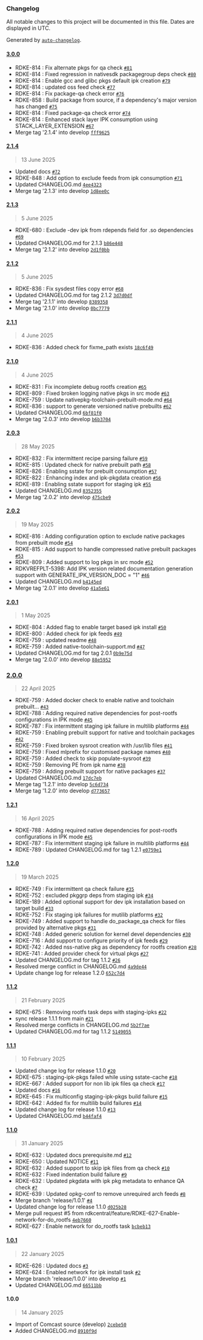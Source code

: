 ### Changelog

All notable changes to this project will be documented in this file. Dates are displayed in UTC.

Generated by [`auto-changelog`](https://github.com/CookPete/auto-changelog).

#### [3.0.0](https://github.com/rdkcentral/meta-stack-layering-support/compare/2.1.4...3.0.0)

- RDKE-814 : Fix alternate pkgs for qa check [`#81`](https://github.com/rdkcentral/meta-stack-layering-support/pull/81)
- RDKE-814 : Fixed regression in nativesdk packagegroup deps check [`#80`](https://github.com/rdkcentral/meta-stack-layering-support/pull/80)
- RDKE-814 : Enable gcc and glibc pkgs default ipk creation [`#79`](https://github.com/rdkcentral/meta-stack-layering-support/pull/79)
- RDKE-814 : updated oss feed check [`#77`](https://github.com/rdkcentral/meta-stack-layering-support/pull/77)
- RDKE-814 : Fix package-qa check error [`#76`](https://github.com/rdkcentral/meta-stack-layering-support/pull/76)
- RDKE-858 : Build package from source, if a dependency's major version has changed [`#75`](https://github.com/rdkcentral/meta-stack-layering-support/pull/75)
- RDKE-814 : Fixed package-qa check error [`#74`](https://github.com/rdkcentral/meta-stack-layering-support/pull/74)
- RDKE-814 :  Enhanced stack layer IPK consumption using STACK_LAYER_EXTENSION [`#67`](https://github.com/rdkcentral/meta-stack-layering-support/pull/67)
- Merge tag '2.1.4' into develop [`fff9625`](https://github.com/rdkcentral/meta-stack-layering-support/commit/fff96255cb368e4afa9e1337c613149df5ae088e)

#### [2.1.4](https://github.com/rdkcentral/meta-stack-layering-support/compare/2.1.3...2.1.4)

> 13 June 2025

- Updated docs [`#72`](https://github.com/rdkcentral/meta-stack-layering-support/pull/72)
- RDKE-848 : Add option to exclude feeds from ipk consumption [`#71`](https://github.com/rdkcentral/meta-stack-layering-support/pull/71)
- Updated CHANGELOG.md [`4ee4323`](https://github.com/rdkcentral/meta-stack-layering-support/commit/4ee432306139b6a60828055f83d39710e6dcc5fd)
- Merge tag '2.1.3' into develop [`1d8ee0c`](https://github.com/rdkcentral/meta-stack-layering-support/commit/1d8ee0c864186a8a6b186b229bb23d85bd8ec5e1)

#### [2.1.3](https://github.com/rdkcentral/meta-stack-layering-support/compare/2.1.2...2.1.3)

> 5 June 2025

- RDKE-680 : Exclude -dev ipk from rdepends field for .so dependencies [`#69`](https://github.com/rdkcentral/meta-stack-layering-support/pull/69)
- Updated CHANGELOG.md for 2.1.3 [`b86e448`](https://github.com/rdkcentral/meta-stack-layering-support/commit/b86e4486cbb302a31d4a325122f63a365616f5fb)
- Merge tag '2.1.2' into develop [`2d1f0bb`](https://github.com/rdkcentral/meta-stack-layering-support/commit/2d1f0bb7c84d5b5015d28de63b7366c9389ef845)

#### [2.1.2](https://github.com/rdkcentral/meta-stack-layering-support/compare/2.1.1...2.1.2)

> 5 June 2025

- RDKE-836 : Fix sysdest files copy error [`#68`](https://github.com/rdkcentral/meta-stack-layering-support/pull/68)
- Updated CHANGELOG.md for tag 2.1.2 [`3d7d0df`](https://github.com/rdkcentral/meta-stack-layering-support/commit/3d7d0df06ded2d44d7b29988d916a14d9c7790b8)
- Merge tag '2.1.1' into develop [`8389358`](https://github.com/rdkcentral/meta-stack-layering-support/commit/83893583875d338ffc5ea03729a22f967ccdde70)
- Merge tag '2.1.0' into develop [`0bc7779`](https://github.com/rdkcentral/meta-stack-layering-support/commit/0bc77793fa8b7ea983fbafd0ce3d970400daf3db)

#### [2.1.1](https://github.com/rdkcentral/meta-stack-layering-support/compare/2.1.0...2.1.1)

> 4 June 2025

- RDKE-836 : Added check for fixme_path exists [`18c6f49`](https://github.com/rdkcentral/meta-stack-layering-support/commit/18c6f497ee3e3ac868459f1a79fb8e547a6abd7a)

#### [2.1.0](https://github.com/rdkcentral/meta-stack-layering-support/compare/2.0.3...2.1.0)

> 4 June 2025

- RDKE-831 : Fix incomplete debug rootfs creation [`#65`](https://github.com/rdkcentral/meta-stack-layering-support/pull/65)
- RDKE-809 : Fixed broken logging native pkgs in src mode [`#63`](https://github.com/rdkcentral/meta-stack-layering-support/pull/63)
- RDKE-759 : Update nativepkg-toolchain-prebuilt-mode.md [`#64`](https://github.com/rdkcentral/meta-stack-layering-support/pull/64)
- RDKE-836 : support to generate versioned native prebuilts [`#62`](https://github.com/rdkcentral/meta-stack-layering-support/pull/62)
- Updated CHANGELOG.md [`6bf81f0`](https://github.com/rdkcentral/meta-stack-layering-support/commit/6bf81f04d9d61ce6429dbcff3aba92d82be6da7b)
- Merge tag '2.0.3' into develop [`b6b3704`](https://github.com/rdkcentral/meta-stack-layering-support/commit/b6b3704f116c5b265aa8af32b009522a22dcff24)

#### [2.0.3](https://github.com/rdkcentral/meta-stack-layering-support/compare/2.0.2...2.0.3)

> 28 May 2025

- RDKE-832 : Fix intermittent recipe parsing failure [`#59`](https://github.com/rdkcentral/meta-stack-layering-support/pull/59)
- RDKE-815 : Updated check for native prebuilt path [`#58`](https://github.com/rdkcentral/meta-stack-layering-support/pull/58)
- RDKE-826 : Enabling sstate for prebuilt consumption [`#57`](https://github.com/rdkcentral/meta-stack-layering-support/pull/57)
- RDKE-822 : Enhancing index and ipk-pkgdata creation [`#56`](https://github.com/rdkcentral/meta-stack-layering-support/pull/56)
- RDKE-819 : Enabling sstate support for staging ipk [`#55`](https://github.com/rdkcentral/meta-stack-layering-support/pull/55)
- Updated CHANGELOG.md [`8352355`](https://github.com/rdkcentral/meta-stack-layering-support/commit/835235546cfb510ab86a5ab06ae20b2e5fda82c7)
- Merge tag '2.0.2' into develop [`475cbe9`](https://github.com/rdkcentral/meta-stack-layering-support/commit/475cbe9b83e22ee88f9b2c35750c230039e92d97)

#### [2.0.2](https://github.com/rdkcentral/meta-stack-layering-support/compare/2.0.1...2.0.2)

> 19 May 2025

- RDKE-816 : Adding configuration option to exclude native packages from prebuilt mode [`#54`](https://github.com/rdkcentral/meta-stack-layering-support/pull/54)
- RDKE-815 :  Add support to handle compressed native prebuilt packages [`#53`](https://github.com/rdkcentral/meta-stack-layering-support/pull/53)
- RDKE-809 : Added support to log pkgs in src mode [`#52`](https://github.com/rdkcentral/meta-stack-layering-support/pull/52)
- RDKVREFPLT-5398: Add IPK version related documentation generation support with GENERATE_IPK_VERSION_DOC = "1" [`#46`](https://github.com/rdkcentral/meta-stack-layering-support/pull/46)
- Updated CHANGELOG.md [`b4145ed`](https://github.com/rdkcentral/meta-stack-layering-support/commit/b4145ed3f524af5adc716084624b212c412b15e1)
- Merge tag '2.0.1' into develop [`41a5e61`](https://github.com/rdkcentral/meta-stack-layering-support/commit/41a5e614f7ddcd1f771b2bc4e017d790d36ed1c2)

#### [2.0.1](https://github.com/rdkcentral/meta-stack-layering-support/compare/2.0.0...2.0.1)

> 1 May 2025

- RDKE-804 : Added flag to enable target based ipk install [`#50`](https://github.com/rdkcentral/meta-stack-layering-support/pull/50)
- RDKE-800 : Added check for ipk feeds [`#49`](https://github.com/rdkcentral/meta-stack-layering-support/pull/49)
- RDKE-759 :  updated readme [`#48`](https://github.com/rdkcentral/meta-stack-layering-support/pull/48)
- RDKE-759 : Added native-toolchain-support.md [`#47`](https://github.com/rdkcentral/meta-stack-layering-support/pull/47)
- Updated CHANGELOG.md for tag 2.0.1 [`0b9e75d`](https://github.com/rdkcentral/meta-stack-layering-support/commit/0b9e75db941bc2f2e19f1ef2031e6ae8436c7e86)
- Merge tag '2.0.0' into develop [`88e5952`](https://github.com/rdkcentral/meta-stack-layering-support/commit/88e5952f283d12404e7d82e21837fa3e892e914b)

### [2.0.0](https://github.com/rdkcentral/meta-stack-layering-support/compare/1.2.1...2.0.0)

> 22 April 2025

- RDKE-759 : Added docker check to enable native and toolchain prebuilt… [`#43`](https://github.com/rdkcentral/meta-stack-layering-support/pull/43)
- RDKE-788 : Adding required native dependencies for post-rootfs configurations in IPK mode [`#45`](https://github.com/rdkcentral/meta-stack-layering-support/pull/45)
- RDKE-787 : Fix intermittent staging ipk failure in multilib platforms [`#44`](https://github.com/rdkcentral/meta-stack-layering-support/pull/44)
- RDKE-759 : Enabling prebuilt support for native and toolchain packages [`#42`](https://github.com/rdkcentral/meta-stack-layering-support/pull/42)
- RDKE-759 : Fixed broken sysroot creation with /usr/lib files [`#41`](https://github.com/rdkcentral/meta-stack-layering-support/pull/41)
- RDKE-759 : Fixed mlprefix for customised package names [`#40`](https://github.com/rdkcentral/meta-stack-layering-support/pull/40)
- RDKE-759 : Added check to skip populate-sysroot [`#39`](https://github.com/rdkcentral/meta-stack-layering-support/pull/39)
- RDKE-759 : Removing PE from ipk name [`#38`](https://github.com/rdkcentral/meta-stack-layering-support/pull/38)
- RDKE-759 : Adding prebuilt support for native packages [`#37`](https://github.com/rdkcentral/meta-stack-layering-support/pull/37)
- Updated CHANGELOG.md [`17dc7eb`](https://github.com/rdkcentral/meta-stack-layering-support/commit/17dc7eba39eeccbcf90511b1e0f1835e2a149baa)
- Merge tag '1.2.1' into develop [`5c6d734`](https://github.com/rdkcentral/meta-stack-layering-support/commit/5c6d7349095716f78e7569e186770ff7a13234e6)
- Merge tag '1.2.0' into develop [`d773657`](https://github.com/rdkcentral/meta-stack-layering-support/commit/d7736579194cbb6dedcce2fb71ac63a6a73717f7)

#### [1.2.1](https://github.com/rdkcentral/meta-stack-layering-support/compare/1.2.0...1.2.1)

> 16 April 2025

- RDKE-788 : Adding required native dependencies for post-rootfs configurations in IPK mode [`#45`](https://github.com/rdkcentral/meta-stack-layering-support/pull/45)
- RDKE-787 : Fix intermittent staging ipk failure in multilib platforms [`#44`](https://github.com/rdkcentral/meta-stack-layering-support/pull/44)
- RDKE-789 : Updated CHANGELOG.md for tag 1.2.1 [`e0759e1`](https://github.com/rdkcentral/meta-stack-layering-support/commit/e0759e13ef9229e9c1b51989bebd22cd639f7637)

#### [1.2.0](https://github.com/rdkcentral/meta-stack-layering-support/compare/1.1.2...1.2.0)

> 19 March 2025

- RDKE-749 : Fix intermittent qa check failure [`#35`](https://github.com/rdkcentral/meta-stack-layering-support/pull/35)
- RDKE-752 : excluded pkggrp deps from staging ipk [`#34`](https://github.com/rdkcentral/meta-stack-layering-support/pull/34)
- RDKE-189 : Added optional support for dev ipk installation based on target build [`#33`](https://github.com/rdkcentral/meta-stack-layering-support/pull/33)
- RDKE-752 : Fix staging ipk failures for mutilib platforms [`#32`](https://github.com/rdkcentral/meta-stack-layering-support/pull/32)
- RDKE-749 : Added support to handle do_package_qa check for files provided by alternative pkgs [`#31`](https://github.com/rdkcentral/meta-stack-layering-support/pull/31)
- RDKE-748 : Added generic solution for kernel devel dependencies [`#30`](https://github.com/rdkcentral/meta-stack-layering-support/pull/30)
- RDKE-716 :  Add support to configure priority of ipk feeds [`#29`](https://github.com/rdkcentral/meta-stack-layering-support/pull/29)
- RDKE-742 : Added nss-native pkg as dependency for rootfs creation [`#28`](https://github.com/rdkcentral/meta-stack-layering-support/pull/28)
- RDKE-741 : Added provider check for virtual pkgs [`#27`](https://github.com/rdkcentral/meta-stack-layering-support/pull/27)
- Updated CHANGELOG.md for tag 1.1.2 [`#26`](https://github.com/rdkcentral/meta-stack-layering-support/pull/26)
- Resolved merge conflict in CHANGELOG.md [`4a9de44`](https://github.com/rdkcentral/meta-stack-layering-support/commit/4a9de4400ab618bac90766f741bbee43a85b85b2)
- Update change log for release 1.2.0 [`652c7d4`](https://github.com/rdkcentral/meta-stack-layering-support/commit/652c7d4f6826ff6f71c86884b031c207a766e025)

#### [1.1.2](https://github.com/rdkcentral/meta-stack-layering-support/compare/1.1.1...1.1.2)

> 21 February 2025

- RDKE-675 : Removing rootfs task deps with staging-ipks [`#22`](https://github.com/rdkcentral/meta-stack-layering-support/pull/22)
- sync release 1.1.1 from main [`#21`](https://github.com/rdkcentral/meta-stack-layering-support/pull/21)
- Resolved merge conflicts in CHANGELOG.md [`5b2f7ae`](https://github.com/rdkcentral/meta-stack-layering-support/commit/5b2f7aee2f45bbcf4aba2d1e6ecd98809f480d5f)
- Updated CHANGELOG.md for tag 1.1.2 [`5149055`](https://github.com/rdkcentral/meta-stack-layering-support/commit/51490555c54a4f554239189f8cb6e89fd3582b4a)

#### [1.1.1](https://github.com/rdkcentral/meta-stack-layering-support/compare/1.1.0...1.1.1)

> 10 February 2025

- Updated change log for release 1.1.0 [`#20`](https://github.com/rdkcentral/meta-stack-layering-support/pull/20)
- RDKE-675 : staging-ipk-pkgs failed while using sstate-cache [`#18`](https://github.com/rdkcentral/meta-stack-layering-support/pull/18)
- RDKE-667 : Added support for non lib ipk files qa check  [`#17`](https://github.com/rdkcentral/meta-stack-layering-support/pull/17)
- Updated docs [`#16`](https://github.com/rdkcentral/meta-stack-layering-support/pull/16)
- RDKE-645 : Fix multiconfig staging-ipk-pkgs build failure [`#15`](https://github.com/rdkcentral/meta-stack-layering-support/pull/15)
- RDKE-642 : Added fix for multilib build failures [`#14`](https://github.com/rdkcentral/meta-stack-layering-support/pull/14)
- Updated change log for release 1.1.0 [`#13`](https://github.com/rdkcentral/meta-stack-layering-support/pull/13)
- Updated CHANGELOG.md [`b44faf4`](https://github.com/rdkcentral/meta-stack-layering-support/commit/b44faf4aebf971b92786d59266807320c76c5dba)

#### [1.1.0](https://github.com/rdkcentral/meta-stack-layering-support/compare/1.0.1...1.1.0)

> 31 January 2025

- RDKE-632 : Updated docs prerequisite.md [`#12`](https://github.com/rdkcentral/meta-stack-layering-support/pull/12)
- RDKE-650 : Updated NOTICE [`#11`](https://github.com/rdkcentral/meta-stack-layering-support/pull/11)
- RDKE-632 : Added support to skip ipk files from qa check [`#10`](https://github.com/rdkcentral/meta-stack-layering-support/pull/10)
- RDKE-632 : Fixed indentation build failure [`#9`](https://github.com/rdkcentral/meta-stack-layering-support/pull/9)
- RDKE-632 : Updated pkgdata with ipk pkg metadata to enhance QA check [`#7`](https://github.com/rdkcentral/meta-stack-layering-support/pull/7)
- RDKE-639 : Updated opkg-conf to remove unrequired arch feeds [`#8`](https://github.com/rdkcentral/meta-stack-layering-support/pull/8)
- Merge branch 'release/1.0.1' [`#4`](https://github.com/rdkcentral/meta-stack-layering-support/pull/4)
- Updated change log for release 1.1.0 [`d025b28`](https://github.com/rdkcentral/meta-stack-layering-support/commit/d025b288022ede54676359d1ecedeabda3bf69ef)
- Merge pull request #5 from rdkcentral/feature/RDKE-627-Enable-network-for-do_rootfs [`4eb7660`](https://github.com/rdkcentral/meta-stack-layering-support/commit/4eb76608b38dadf1707263e271bfa6a381504362)
- RDKE-627 : Enable network for do_rootfs task [`bcbeb13`](https://github.com/rdkcentral/meta-stack-layering-support/commit/bcbeb139b71ffe08dc62394bb3af06a5648b6577)

#### [1.0.1](https://github.com/rdkcentral/meta-stack-layering-support/compare/1.0.0...1.0.1)

> 22 January 2025

- RDKE-626 :  Updated docs [`#3`](https://github.com/rdkcentral/meta-stack-layering-support/pull/3)
- RDKE-624 : Enabled network for ipk install task [`#2`](https://github.com/rdkcentral/meta-stack-layering-support/pull/2)
- Merge branch 'release/1.0.0' into develop [`#1`](https://github.com/rdkcentral/meta-stack-layering-support/pull/1)
- Updated CHANGELOG.md [`66511bb`](https://github.com/rdkcentral/meta-stack-layering-support/commit/66511bb87775c1d1d4a2d8dd6957eec130ea8575)

#### 1.0.0

> 14 January 2025

- Import of Comcast source (develop) [`2cebe50`](https://github.com/rdkcentral/meta-stack-layering-support/commit/2cebe50cfe486dded786dd60595edd16bdb17b52)
- Added CHANGELOG.md [`8910f9d`](https://github.com/rdkcentral/meta-stack-layering-support/commit/8910f9d435b6783482bec1dfc33802c3e1a65993)
